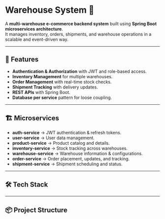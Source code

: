 # Warehouse System 🏬

A **multi-warehouse e-commerce backend system** built using **Spring Boot microservices architecture**.  
It manages inventory, orders, shipments, and warehouse operations in a scalable and event-driven way.

---

## 🚀 Features
- **Authentication & Authorization** with JWT and role-based access.
- **Inventory Management** for multiple warehouses.
- **Order Management** with real-time stock checks.
- **Shipment Tracking** with delivery updates.
- **REST APIs** with Spring Boot.
- **Database per service** pattern for loose coupling.
---
## 🏗️ Microservices
- **auth-service** → JWT authentication & refresh tokens.
- **user-service** → User data management.
- **product-service** → Product catalog and details.
- **inventory-service** → Stock tracking across warehouses.
- **warehouse-service** → Warehouse information & configurations.
- **order-service** → Order placement, updates, and tracking.
- **shipment-service** → Shipment scheduling and status.

---

## 🛠️ Tech Stack


---

## 📦 Project Structure
